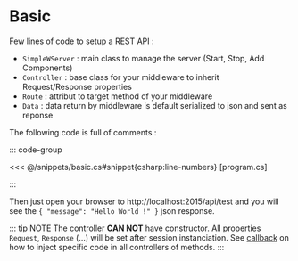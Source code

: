 # Basic

Few lines of code to setup a REST API :
- `SimpleWServer` : main class to manage the server (Start, Stop, Add Components)
- `Controller` : base class for your middleware to inherit Request/Response properties
- `Route` : attribut to target method of your middleware
- `Data` : data return by middleware is default serialized to json and sent as reponse

The following code is full of comments :

::: code-group

<<< @/snippets/basic.cs#snippet{csharp:line-numbers} [program.cs]

:::

Then just open your browser to http://localhost:2015/api/test and you will see the `{ "message": "Hello World !" }` json response.

::: tip NOTE
The controller __CAN NOT__ have constructor. All properties `Request`,  `Response` (...) will be set after session instanciation. See [callback](./api-callback) on how to inject specific code in all controllers of methods.
:::
